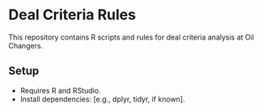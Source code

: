 # Deal Criteria Rules

This repository contains R scripts and rules for deal criteria analysis at Oil Changers.

## Setup
- Requires R and RStudio.
- Install dependencies: [e.g., dplyr, tidyr, if known].
